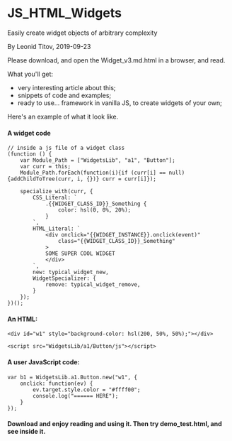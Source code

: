 # JS_HTML_Widgets
Easily create widget objects of arbitrary complexity

By Leonid Titov, 2019-09-23

Please download, and open the Widget_v3.md.html in a browser, and read.

What you'll get:

- very interesting article about this;
- snippets of code and examples;
- ready to use... framework in vanilla JS, to create widgets of your own;

Here's an example of what it look like.

#### A widget code

```
// inside a js file of a widget class
(function () {
	var Module_Path = ["WidgetsLib", "a1", "Button"];
	var curr = this;
	Module_Path.forEach(function(i){if (curr[i] == null) {addChildToTree(curr, i, {})} curr = curr[i]});

	specialize_with(curr, {
		CSS_Literal: `
			.{{WIDGET_CLASS_ID}}_Something {
				color: hsl(0, 0%, 20%);
			}
		`,
		HTML_Literal: `
			<div onclick="{{WIDGET_INSTANCE}}.onclick(event)"
				class="{{WIDGET_CLASS_ID}}_Something"
			>
			SOME SUPER COOL WIDGET
			</div>
		`,
		new: typical_widget_new,
		WidgetSpecializer: {
			remove: typical_widget_remove,
		}
	});
})();
```

#### An HTML:

```
<div id="w1" style="background-color: hsl(200, 50%, 50%);"></div>

<script src="WidgetsLib/a1/Button/js"></script>
```

#### A user JavaScript code:

```
var b1 = WidgetsLib.a1.Button.new("w1", {
	onclick: function(ev) {
		ev.target.style.color = "#ffff00";
		console.log("====== HERE");
	}
});
```

#### Download and enjoy reading and using it. Then try demo_test.html, and see inside it.
